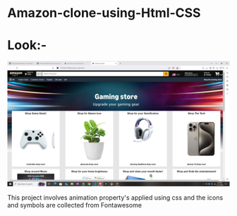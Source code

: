 # Amazon-clone-using-Html-CSS

# Look:-

![Amazon look](<Screenshot (9).png>)

This project involves animation property's applied using css and the icons and symbols are collected from Fontawesome
